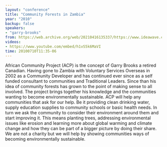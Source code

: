 ```yaml
---
layout: "conference"
title: "Community Forests in Zambia"
year: "2010"
backup: false
speakers:
- "garry-brooks"
from: https://web.archive.org/web/20210416135337/https://www.ideawave.ca/the-conference/community-forests-in-zambia
videos:
- https://www.youtube.com/embed/h1vS5k6MaVI
time: 20100710T11:35-06
---
```


African Community Project (ACP) is the concept of Garry Brooks a retired
Canadian. Having gone to Zambia with Voluntary Services Overseas in 2002 as a
Community Developer and has continued ever since as a self funded consultant
to communities and Traditional Leaders. Since than his idea of community
forests has grown to the point of making sense to all involved. The project
brings together his knowledge and the communities wanting to become
environmentally sustainable. ACP will help any communities that ask for our
help. Be it providing clean drinking water, supply education supplies to
community schools or basic health needs. In turn we ask the community to
consider their environment around them and start improving it. This means
planting trees, addressing environmental issues like erosion and learning more
about global warming and climate change and how they can be part of a bigger
picture by doing their share. We are not a charity but we will help by showing
communities ways of becoming environmentally sustainable.
